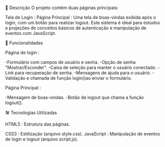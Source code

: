 

📖 Descrição 
O projeto contém duas páginas principais:

Tela de Login :
Página Principal : Uma tela de boas-vindas exibida após o login, com um botão para realizar logout.
Este sistema é ideal para estudos e projeções de conceitos básicos de autenticação e manipulação de eventos com JavaScript.

🚀 Funcionalidades

Página de login :

-Formulário com campos de usuário e senha.
-Opção de senha "Mostrar/Esconder".
-Caixa de seleção para manter o usuário conectado.
-Link para recuperação de senha.
-Mensagens de ajuda para o usuário.
-Validação e chamada de função login()ao enviar o formulário.

Página Principal :

-Mensagem de boas-vindas.
-Botão de logout que chama a função logout().

🛠️ Tecnologias Utilizadas

HTML5 : Estrutura das páginas.

CSS3 : Estilização (arquivo style.css).
JavaScript : Manipulação de eventos de login e logout (arquivo script.js).

